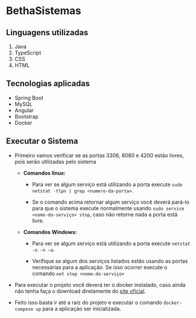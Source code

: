 # BethaSistemas

## Linguagens utilizadas

1. Java
1. TypeScript
1. CSS
1. HTML

## Tecnologias aplicadas

* Spring Boot
* MySQL
* Angular
* Bootstrap
* Docker

## Executar o Sistema

* Primeiro vamos verificar se as portas 3306, 8080 e 4200 estão livres, pois serão utilizadas pelo sistema
  * **Comandos linux:**
    * Para ver se algum serviço está utilizando a porta execute `sudo netstat -tlpn | grep <numero-da-porta>`.

    * Se o comando acima retornar algum serviço você deverá pará-lo para que o sistema execute normalmente usando `sudo service <nome-do-serviço> stop`, caso não retorne nada a porta está livre.
  
  * **Comandos Windows:**
    * Para ver se algum serviço está utilizando a porta execute `netstat -o -n –a`.

    * Verifique se algum dos serviços listados estão usando as portas necessárias para a aplicação. Se isso ocorrer execute o comando `net stop <nome-do-serviço>`

* Para executar o projeto você deverá ter o docker instalado, caso ainda não tenha faça o download diretamente do [site oficial](https://docs.docker.com/install/).

* Feito isso basta ir até a raíz do projeto e executar o comando `docker-compose up` para a aplicação ser inicializada.
